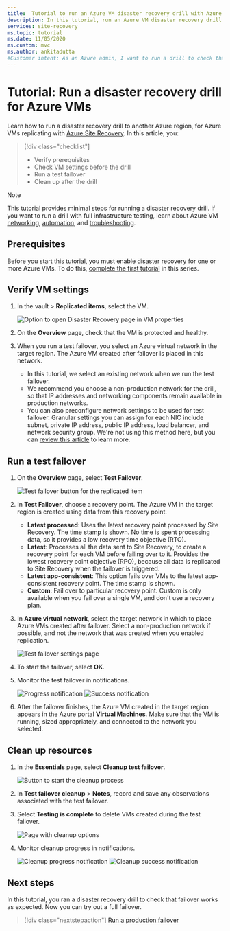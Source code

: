 ```yaml
---
title:  Tutorial to run an Azure VM disaster recovery drill with Azure Site Recovery
description: In this tutorial, run an Azure VM disaster recovery drill to another region using Site Recovery.
services: site-recovery
ms.topic: tutorial
ms.date: 11/05/2020
ms.custom: mvc
ms.author: ankitadutta
#Customer intent: As an Azure admin, I want to run a drill to check that VM disaster recovery is working.
---
```


# Tutorial: Run a disaster recovery drill for Azure VMs

Learn how to run a disaster recovery drill to another Azure region, for Azure VMs replicating with [Azure Site Recovery](site-recovery-overview.md). In this article, you:

> [!div class="checklist"]
> * Verify prerequisites
> * Check VM settings before the drill
> * Run a test failover
> * Clean up after the drill


> [!NOTE]
> This tutorial provides minimal steps for running a disaster recovery drill. If you want to run a drill with full infrastructure testing,  learn about Azure VM [networking](azure-to-azure-about-networking.md), [automation](azure-to-azure-powershell.md), and [troubleshooting](azure-to-azure-troubleshoot-errors.md).

## Prerequisites

Before you start this tutorial, you must enable disaster recovery for one or more Azure VMs. To do this, [complete the first tutorial](azure-to-azure-tutorial-enable-replication.md) in this series.

## Verify VM settings

1. In the vault > **Replicated items**, select the VM.

    ![Option to open Disaster Recovery page in VM properties](./media/azure-to-azure-tutorial-dr-drill/vm-settings.png)

2. On the **Overview** page, check that the VM is protected and healthy.
3. When you run a test failover, you select an Azure virtual network in the target region. The Azure VM created after failover is placed in this network. 

    - In this tutorial, we select an existing network when we run the test failover.
    - We recommend you choose a non-production network for the drill, so that IP addresses and networking components remain available in production networks.
   - You can also preconfigure network settings to be used for test failover. Granular settings you can assign for each NIC include subnet, private IP address, public IP address, load balancer, and network security group. We're not using this method here, but you can [review this article](azure-to-azure-customize-networking.md#customize-failover-and-test-failover-networking-configurations) to learn more.


## Run a test failover


1. On the **Overview** page, select **Test Failover**.

    
    ![Test failover button for the replicated item](./media/azure-to-azure-tutorial-dr-drill/test-failover-button.png)

2. In **Test Failover**, choose a recovery point. The Azure VM in the target region is created using data from this recovery point.
  
   - **Latest processed**: Uses the latest recovery point processed by Site Recovery. The time stamp is shown. No time is spent processing data, so it provides a low recovery time objective (RTO).
   -  **Latest**: Processes all the data sent to Site Recovery, to create a recovery point for each VM before failing over to it. Provides the lowest recovery point objective (RPO), because all data is replicated to Site Recovery when the failover is triggered.
   - **Latest app-consistent**: This option fails over VMs to the latest app-consistent recovery point. The time stamp is shown.
   - **Custom**: Fail over to particular recovery point. Custom is only available when you fail over a single VM, and don't use a recovery plan.

3. In **Azure virtual network**, select the target network in which to place Azure VMs created after failover. Select a non-production network if possible, and not the network that was created when you enabled replication.

    ![Test failover settings page](./media/azure-to-azure-tutorial-dr-drill/test-failover-settings.png)    

4. To start the failover, select **OK**.
5. Monitor the test failover in notifications.

    ![Progress notification](./media/azure-to-azure-tutorial-dr-drill/notification-start-test-failover.png)
    ![Success notification](./media/azure-to-azure-tutorial-dr-drill/notification-finish-test-failover.png)     


5. After the failover finishes, the Azure VM created in the target region appears in the Azure portal **Virtual Machines**. Make sure that the VM is running, sized appropriately, and connected to the network you selected.

## Clean up resources

1. In the **Essentials** page, select **Cleanup test failover**.

    ![Button to start the cleanup process](./media/azure-to-azure-tutorial-dr-drill/select-cleanup.png)

2. In **Test failover cleanup** > **Notes**, record and save any observations associated with the test failover. 
3. Select **Testing is complete** to delete VMs created during the test failover.

    ![Page with cleanup options](./media/azure-to-azure-tutorial-dr-drill/cleanup-failover.png)

4. Monitor cleanup progress in notifications.

    ![Cleanup progress notification](./media/azure-to-azure-tutorial-dr-drill/notification-start-cleanup.png)
    ![Cleanup success notification](./media/azure-to-azure-tutorial-dr-drill/notification-finish-cleanup.png)

## Next steps

In this tutorial, you ran a disaster recovery drill to check that failover works as expected. Now you can try out a full failover.

> [!div class="nextstepaction"]
> [Run a production failover](azure-to-azure-tutorial-failover-failback.md)
